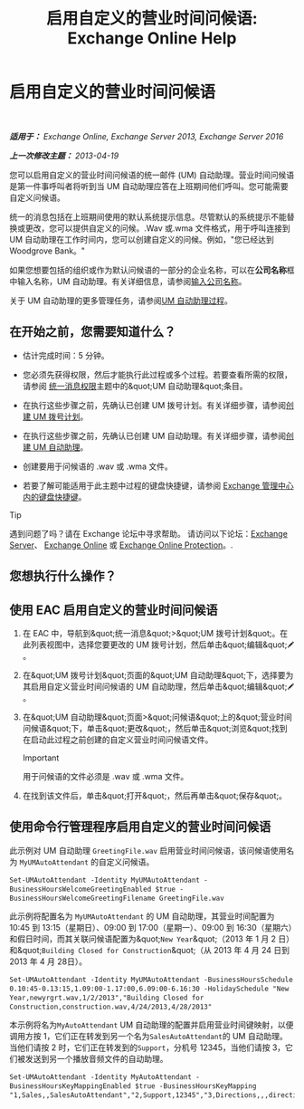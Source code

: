 ﻿---
title: '启用自定义的营业时间问候语: Exchange Online Help'
TOCTitle: 启用自定义的营业时间问候语
ms:assetid: a2272b7d-de88-4d3f-81e6-ad81f0ee6c5e
ms:mtpsurl: https://technet.microsoft.com/zh-cn/library/Bb232152(v=EXCHG.150)
ms:contentKeyID: 50556626
ms.date: 05/23/2018
mtps_version: v=EXCHG.150
ms.translationtype: MT
---

# 启用自定义的营业时间问候语

 

_**适用于：** Exchange Online, Exchange Server 2013, Exchange Server 2016_

_**上一次修改主题：** 2013-04-19_

您可以启用自定义的营业时间问候语的统一邮件 (UM) 自动助理。营业时间问候语是第一件事呼叫者将听到当 UM 自动助理应答在上班期间他们呼叫。您可能需要自定义问候语。

统一的消息包括在上班期间使用的默认系统提示信息。尽管默认的系统提示不能替换或更改，您可以提供自定义的问候。.Wav 或.wma 文件格式，用于呼叫连接到 UM 自动助理在工作时间内，您可以创建自定义的问候。例如，"您已经达到 Woodgrove Bank。"

如果您想要包括的组织或作为默认问候语的一部分的企业名称，可以在**公司名称**框中输入名称，UM 自动助理。有关详细信息，请参阅[输入公司名称](enter-a-business-name-exchange-2013-help.md)。

关于 UM 自动助理的更多管理任务，请参阅[UM 自动助理过程](um-auto-attendant-procedures-exchange-2013-help.md)。

## 在开始之前，您需要知道什么？

  - 估计完成时间：5 分钟。

  - 您必须先获得权限，然后才能执行此过程或多个过程。若要查看所需的权限，请参阅 [统一消息权限](unified-messaging-permissions-exchange-2013-help.md)主题中的\&quot;UM 自动助理\&quot;条目。

  - 在执行这些步骤之前，先确认已创建 UM 拨号计划。有关详细步骤，请参阅[创建 UM 拨号计划](create-a-um-dial-plan-exchange-2013-help.md)。

  - 在执行这些步骤之前，先确认已创建 UM 自动助理。有关详细步骤，请参阅[创建 UM 自动助理](create-a-um-auto-attendant-exchange-2013-help.md)。

  - 创建要用于问候语的 .wav 或 .wma 文件。

  - 若要了解可能适用于此主题中过程的键盘快捷键，请参阅 [Exchange 管理中心内的键盘快捷键](keyboard-shortcuts-in-the-exchange-admin-center-exchange-online-protection-help.md)。

> [!TIP]  
> 遇到问题了吗？请在 Exchange 论坛中寻求帮助。 请访问以下论坛：<a href="https://go.microsoft.com/fwlink/p/?linkid=60612">Exchange Server</a>、 <a href="https://go.microsoft.com/fwlink/p/?linkid=267542">Exchange Online</a> 或 <a href="https://go.microsoft.com/fwlink/p/?linkid=285351">Exchange Online Protection</a>。.


## 您想执行什么操作？

## 使用 EAC 启用自定义的营业时间问候语

1.  在 EAC 中，导航到\&quot;统一消息\&quot;\>\&quot;UM 拨号计划\&quot;。在此列表视图中，选择您要更改的 UM 拨号计划，然后单击\&quot;编辑\&quot;![编辑图标](images/Bb124582.6f53ccb2-1f13-4c02-bea0-30690e6ea71d(EXCHG.150).gif "编辑图标")。

2.  在\&quot;UM 拨号计划\&quot;页面的\&quot;UM 自动助理\&quot;下，选择要为其启用自定义营业时间问候语的 UM 自动助理，然后单击\&quot;编辑\&quot;![编辑图标](images/Bb124582.6f53ccb2-1f13-4c02-bea0-30690e6ea71d(EXCHG.150).gif "编辑图标")。

3.  在\&quot;UM 自动助理\&quot;页面\>\&quot;问候语\&quot;上的\&quot;营业时间问候语\&quot;下，单击\&quot;更改\&quot;，然后单击\&quot;浏览\&quot;找到在启动此过程之前创建的自定义营业时间问候语文件。
    
    > [!IMPORTANT]  
    > 用于问候语的文件必须是 .wav 或 .wma 文件。


4.  在找到该文件后，单击\&quot;打开\&quot;，然后再单击\&quot;保存\&quot;。

## 使用命令行管理程序启用自定义的营业时间问候语

此示例对 UM 自动助理 `GreetingFile.wav` 启用营业时间问候语，该问候语使用名为 `MyUMAutoAttendant` 的自定义问候语。

    Set-UMAutoAttendant -Identity MyUMAutoAttendant -BusinessHoursWelcomeGreetingEnabled $true -BusinessHoursWelcomeGreetingFilename GreetingFile.wav

此示例将配置名为 `MyUMAutoAttendant` 的 UM 自动助理，其营业时间配置为 10:45 到 13:15（星期日）、09:00 到 17:00（星期一）、09:00 到 16:30（星期六）和假日时间，而其关联问候语配置为\&quot;`New Year`\&quot;（2013 年 1 月 2 日）和\&quot;`Building Closed for Construction`\&quot;（从 2013 年 4 月 24 日到 2013 年 4 月 28日）。

    Set-UMAutoAttendant -Identity MyUMAutoAttendant -BusinessHoursSchedule 0.10:45-0.13:15,1.09:00-1.17:00,6.09:00-6.16:30 -HolidaySchedule "New Year,newyrgrt.wav,1/2/2013","Building Closed for Construction,construction.wav,4/24/2013,4/28/2013"

本示例将名为`MyAutoAttendant` UM 自动助理的配置并启用营业时间键映射，以便调用方按 1，它们正在转发到另一个名为`SalesAutoAttendant`的 UM 自动助理。当他们请按 2 时，它们正在转发到的`Support`，分机号 12345，当他们请按 3，它们被发送到另一个播放音频文件的自动助理。

    Set-UMAutoAttendant -Identity MyAutoAttendant - BusinessHoursKeyMappingEnabled $true -BusinessHoursKeyMapping "1,Sales,,SalesAutoAttendant","2,Support,12345","3,Directions,,,directions.wav"

